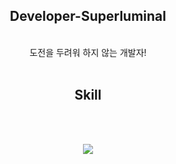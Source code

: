 <div align='center'>
  <div>
<h2>Developer-Superluminal</h2>
  <br/>
  도전을 두려워 하지 않는 개발자!
  <br/>
  <br/>
  </div>
<h2>Skill</h2>
  <br/><br/>
  <p align="center">
    <a href="https://skillicons.dev">
      <img src="https://skillicons.dev/icons?i=html,js,react,typescript,redux,git,py,vscode,ai" />
    </a>
  </p>
</div>
